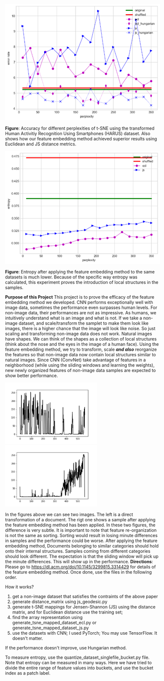 ![Accuracy for different perplexities of t-SNE. Also shows how our feature embedding method achieved superior resutls using Euclidean and JS distance metrics.](HARUS_accuracy.png)

**Figure**: Accuracy for different perplexities of t-SNE using the transformed Human Activitiy Recognition Using Smartphones (HARUS) dataset. Also shows how our feature embedding method achieved superior results using Euclidean and JS distance metrics.


![HARUS Entropy](HARUS_entropy.png)

**Figure**: Entropy after applying the feature embedding method to the same datasets is much lower. Because of the specific way entropy was calculated, this experiment proves the introduction of local structures in the samples.

**Purpose of this Project**
This project is to prove the efficacy of the feature embedding method we developed. CNN performs exceptionally well with image data, sometimes the performance even surpasses human levels. For non-image data, their performances are not as impressive. As humans, we intuitively understand what is an image and what is not. If we take a non-image dataset, and scale/transform the samplet to make them look like images, there is a higher chance that the image will look like noise. So just scaling and transforming non-image data does not work. Natural images have shapes. We can think of the shapes as a collection of local structures (think about the nose and the eyes in the image of a human face). Using the feature embedding method, we try to transform, scale ***and also*** reorganize the features so that non-image data now contain local structures similar to natural images. Since CNN (ConvNet) take advantage of features in a neighborhood (while using the sliding windows and learning the weights), new newly organized features of non-image data samples are expected to show better performance.

<p float="left">
  <img src="harus_transformed.png" width="300" />
  <img src="harus_ecl_110.png" width="300" />
</p>

In the figures above we can see two images. The left is a direct transformation of a document. The rigt one shows a sample after applying the feature embedding method has been applied. In these two figures, the difference is very subtle. It is important to note that feature re-organization is not the same as sorting. Sorting would result in losing minute differences in samples and the performance could be worse. After applying the feature embedding method, Documents belonging to similar categories should hold onto their internal structures. Samples coming from different categories should look different. The expectation is that the sliding window will pick up the minute differences. This will show up in the performance.
**Directions**:
Please go to https://dl.acm.org/doi/10.1145/3299815.3314429 for details of the feature embedding method. Once done, use the files in the following order.

How it works?

1. get a non-image dataset that satisfies the contraints of the above paper
2. generate distance_matrix using js_geodesic.py
3. generate t-SNE mappings for Jensen-Shannon (JS) using the distance matrix, and for Euclidean distance use the training set;
4. find the array representation using generate_tsne_mapped_dataset_ecl.py or generate_tsne_mapped_dataset_js.py
5. use the datasets with CNN; I used PyTorch; You may use TensorFlow. It doesn't matter.

If the performance doesn't improve, use Hungarian method. 

To measure entropy, use the quantize_dataset_singlefile_bucket.py file. Note that entropy can be measured in many ways. Here we have tried to divide the entire range of feature values into buckets, and use the bucket index as a patch label.
